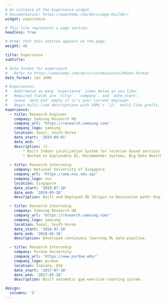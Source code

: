 ```yaml
---
# An instance of the Experience widget.
# Documentation: https://wowchemy.com/docs/page-builder/
widget: experience

# This file represents a page section.
headless: true

# Order that this section appears on the page.
weight: 40

title: Experience
subtitle:

# Date format for experience
#   Refer to https://wowchemy.com/docs/customization/#date-format
date_format: Jan 2006

# Experiences.
#   Add/remove as many `experience` items below as you like.
#   Required fields are `title`, `company`, and `date_start`.
#   Leave `date_end` empty if it's your current employer.
#   Begin multi-line descriptions with YAML's `|2-` multi-line prefix.
experience:
  - title: Research Engineer
    company: Samsung Research HQ
    company_url: 'https://research.samsung.com/'
    company_logo: samsung
    location: Seoul, South Korea
    date_start: '2019-09-01'
    date_end: ''
    description: |2-
        * Built Indoor Localization System for location based services in retail stores.
        * Worked on Explanable AI, Recommender Systems, Big Data Healthcare Analytics.
        
  - title: Research Internship
    company: National University of Singapore
    company_url: 'https://www.nus.edu.sg/'
    company_logo: nus
    location: Singapore
    date_start: '2019-07-10'
    date_end: '2019-05-10'
    description: Built and Deployed OD (Origin to Desination path) Engine for Vehicle Routing Problem.

  - title: Research Internship
    company: Samsung Research HQ
    company_url: 'https://research.samsung.com/'
    company_logo: samsung
    location: Seoul, South Korea
    date_start: '2018-07-10'
    date_end: '2018-05-10'
    description: Developed continuous learning ML data pipeline.

  - title: Research Internship
    company: Purdue University
    company_url: 'https://www.purdue.edu/'
    company_logo: purdue
    location: Indiana, USA
    date_start: '2017-07-10'
    date_end: '2017-05-10'
    description: Built automatic gym exercise counting system.

design:
  columns: '2'
---
```

